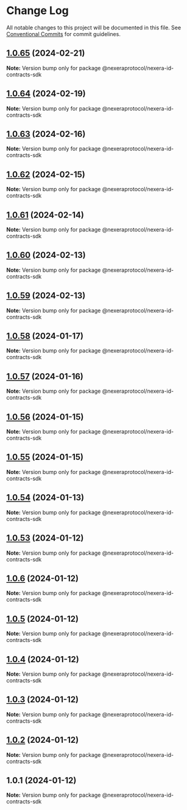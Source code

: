# Change Log

All notable changes to this project will be documented in this file.
See [Conventional Commits](https://conventionalcommits.org) for commit guidelines.

## [1.0.65](https://github.com/NexeraProtocol/NexeraIDContracts/compare/@nexeraprotocol/nexera-id-contracts-sdk@1.0.64...@nexeraprotocol/nexera-id-contracts-sdk@1.0.65) (2024-02-21)

**Note:** Version bump only for package @nexeraprotocol/nexera-id-contracts-sdk

## [1.0.64](https://github.com/NexeraProtocol/NexeraIDContracts/compare/@nexeraprotocol/nexera-id-contracts-sdk@1.0.63...@nexeraprotocol/nexera-id-contracts-sdk@1.0.64) (2024-02-19)

**Note:** Version bump only for package @nexeraprotocol/nexera-id-contracts-sdk

## [1.0.63](https://github.com/NexeraProtocol/NexeraIDContracts/compare/@nexeraprotocol/nexera-id-contracts-sdk@1.0.62...@nexeraprotocol/nexera-id-contracts-sdk@1.0.63) (2024-02-16)

**Note:** Version bump only for package @nexeraprotocol/nexera-id-contracts-sdk

## [1.0.62](https://github.com/NexeraProtocol/NexeraIDContracts/compare/@nexeraprotocol/nexera-id-contracts-sdk@1.0.61...@nexeraprotocol/nexera-id-contracts-sdk@1.0.62) (2024-02-15)

**Note:** Version bump only for package @nexeraprotocol/nexera-id-contracts-sdk

## [1.0.61](https://github.com/NexeraProtocol/NexeraIDContracts/compare/@nexeraprotocol/nexera-id-contracts-sdk@1.0.60...@nexeraprotocol/nexera-id-contracts-sdk@1.0.61) (2024-02-14)

**Note:** Version bump only for package @nexeraprotocol/nexera-id-contracts-sdk

## [1.0.60](https://github.com/NexeraProtocol/NexeraIDContracts/compare/@nexeraprotocol/nexera-id-contracts-sdk@1.0.59...@nexeraprotocol/nexera-id-contracts-sdk@1.0.60) (2024-02-13)

**Note:** Version bump only for package @nexeraprotocol/nexera-id-contracts-sdk

## [1.0.59](https://github.com/NexeraProtocol/NexeraIDContracts/compare/@nexeraprotocol/nexera-id-contracts-sdk@1.0.58...@nexeraprotocol/nexera-id-contracts-sdk@1.0.59) (2024-02-13)

**Note:** Version bump only for package @nexeraprotocol/nexera-id-contracts-sdk

## [1.0.58](https://github.com/NexeraProtocol/NexeraIDContracts/compare/@nexeraprotocol/nexera-id-contracts-sdk@1.0.57...@nexeraprotocol/nexera-id-contracts-sdk@1.0.58) (2024-01-17)

**Note:** Version bump only for package @nexeraprotocol/nexera-id-contracts-sdk

## [1.0.57](https://github.com/NexeraProtocol/NexeraIDContracts/compare/@nexeraprotocol/nexera-id-contracts-sdk@1.0.56...@nexeraprotocol/nexera-id-contracts-sdk@1.0.57) (2024-01-16)

**Note:** Version bump only for package @nexeraprotocol/nexera-id-contracts-sdk

## [1.0.56](https://github.com/NexeraProtocol/NexeraIDContracts/compare/@nexeraprotocol/nexera-id-contracts-sdk@1.0.55...@nexeraprotocol/nexera-id-contracts-sdk@1.0.56) (2024-01-15)

**Note:** Version bump only for package @nexeraprotocol/nexera-id-contracts-sdk

## [1.0.55](https://github.com/NexeraProtocol/NexeraIDContracts/compare/@nexeraprotocol/nexera-id-contracts-sdk@1.0.54...@nexeraprotocol/nexera-id-contracts-sdk@1.0.55) (2024-01-15)

**Note:** Version bump only for package @nexeraprotocol/nexera-id-contracts-sdk

## [1.0.54](https://github.com/NexeraProtocol/NexeraIDContracts/compare/@nexeraprotocol/nexera-id-contracts-sdk@1.0.53...@nexeraprotocol/nexera-id-contracts-sdk@1.0.54) (2024-01-13)

**Note:** Version bump only for package @nexeraprotocol/nexera-id-contracts-sdk

## [1.0.53](https://github.com/NexeraProtocol/NexeraIDContracts/compare/@nexeraprotocol/nexera-id-contracts-sdk@1.0.6...@nexeraprotocol/nexera-id-contracts-sdk@1.0.53) (2024-01-12)

**Note:** Version bump only for package @nexeraprotocol/nexera-id-contracts-sdk

## [1.0.6](https://github.com/NexeraProtocol/NexeraIDContracts/compare/@nexeraprotocol/nexera-id-contracts-sdk@1.0.5...@nexeraprotocol/nexera-id-contracts-sdk@1.0.6) (2024-01-12)

**Note:** Version bump only for package @nexeraprotocol/nexera-id-contracts-sdk

## [1.0.5](https://github.com/NexeraProtocol/NexeraIDContracts/compare/@nexeraprotocol/nexera-id-contracts-sdk@1.0.4...@nexeraprotocol/nexera-id-contracts-sdk@1.0.5) (2024-01-12)

**Note:** Version bump only for package @nexeraprotocol/nexera-id-contracts-sdk

## [1.0.4](https://github.com/NexeraProtocol/NexeraIDContracts/compare/@nexeraprotocol/nexera-id-contracts-sdk@1.0.3...@nexeraprotocol/nexera-id-contracts-sdk@1.0.4) (2024-01-12)

**Note:** Version bump only for package @nexeraprotocol/nexera-id-contracts-sdk

## [1.0.3](https://github.com/NexeraProtocol/NexeraIDContracts/compare/@nexeraprotocol/nexera-id-contracts-sdk@1.0.2...@nexeraprotocol/nexera-id-contracts-sdk@1.0.3) (2024-01-12)

**Note:** Version bump only for package @nexeraprotocol/nexera-id-contracts-sdk

## [1.0.2](https://github.com/NexeraProtocol/NexeraIDContracts/compare/@nexeraprotocol/nexera-id-contracts-sdk@1.0.1...@nexeraprotocol/nexera-id-contracts-sdk@1.0.2) (2024-01-12)

**Note:** Version bump only for package @nexeraprotocol/nexera-id-contracts-sdk

## 1.0.1 (2024-01-12)

**Note:** Version bump only for package @nexeraprotocol/nexera-id-contracts-sdk
